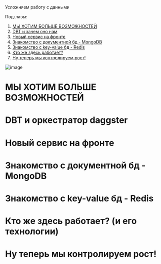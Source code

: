 Усложняем работу с данными

Подглавы:

1. [МЫ ХОТИМ БОЛЬШЕ ВОЗМОЖНОСТЕЙ](#история)
2. [DBT и зачем оно нам](#dbt)
3. [Новый сервис на фронте](#front)
4. [Знакомство с документной бд - MongoDB](#mongo) 
5. [Знакомство с key-value бд - Redis](#redis)
7. [Кто же здесь работает?](#кто-работает)
8. [Ну теперь мы контролируем рост! ](#завершение)

![image](https://github.com/user-attachments/assets/750171ed-16f7-4157-a01b-4ab917341b49)




<a id="история"></a>
# МЫ ХОТИМ БОЛЬШЕ ВОЗМОЖНОСТЕЙ

<a id="dbt"></a>
# DBT и оркестратор daggster

<a id="front"></a>
# Новый сервис на фронте

<a id="mongo"></a>
# Знакомство с документной бд - MongoDB

<a id="redis"></a>
# Знакомство с key-value бд - Redis

<a id="кто-работает"></a>
# Кто же здесь работает? (и его технологии)

<a id="завершение"></a>
# Ну теперь мы контролируем рост! 
